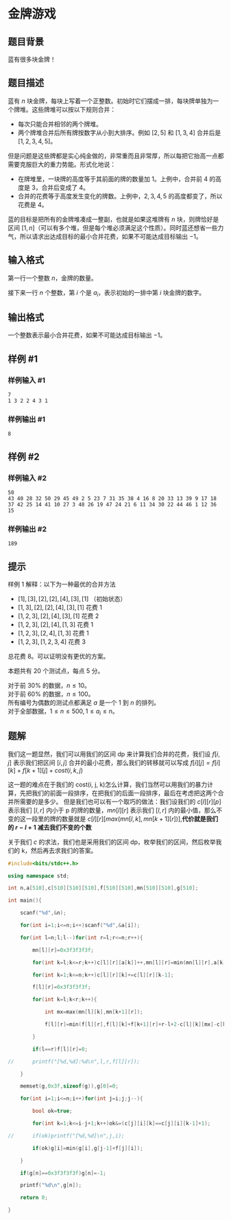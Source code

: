 # 金牌游戏

## 题目背景

蓝有很多块金牌！

## 题目描述

蓝有 $n$ 块金牌，每块上写着一个正整数。初始时它们摆成一排，每块牌单独为一个牌堆。这些牌堆可以按以下规则合并：
- 每次只能合并相邻的两个牌堆。
- 两个牌堆合并后所有牌按数字从小到大排序。例如 $[2,5]$ 和 $[1,3,4]$ 合并后是 $[1,2,3,4,5]$。

但是问题是这些牌都是实心纯金做的，非常重而且非常厚，所以每把它抬高一点都需要克服巨大的重力势能。形式化地说：
- 在牌堆里，一块牌的高度等于其前面的牌的数量加 $1$。上例中，合并前 $4$ 的高度是 $3$，合并后变成了 $4$。
- 合并的花费等于高度发生变化的牌数。上例中，$2,3,4,5$ 的高度都变了，所以花费是 $4$。

蓝的目标是把所有的金牌堆凑成一整副，也就是如果这堆牌有 $n$ 块，则牌恰好是区间 $[1,n]$（可以有多个堆，但是每个堆必须满足这个性质）。同时蓝还想省一些力气，所以请求出达成目标的最小合并花费，如果不可能达成目标输出 $-1$。

## 输入格式

第一行一个整数 $n$，金牌的数量。

接下来一行 $n$ 个整数，第 $i$ 个是 $a_i$，表示初始的一排中第 $i$ 块金牌的数字。

## 输出格式

一个整数表示最小合并花费，如果不可能达成目标输出 $-1$。

## 样例 #1

### 样例输入 #1

```
7
1 3 2 2 4 3 1
```

### 样例输出 #1

```
8
```

## 样例 #2

### 样例输入 #2

```
50
43 40 28 32 50 29 45 49 2 5 23 7 31 35 38 4 16 8 20 33 13 39 9 17 18 37 42 25 14 41 10 27 3 48 26 19 47 24 21 6 11 34 30 22 44 46 1 12 36 15
```

### 样例输出 #2

```
189
```

## 提示

样例 1 解释：以下为一种最优的合并方法

- $[1],[3],[2],[2],[4],[3],[1]$ （初始状态）
- $[1,3],[2],[2],[4],[3],[1]$ 花费 $1$
- $[1,2,3],[2],[4],[3],[1]$ 花费 $2$
- $[1,2,3],[2],[4],[1,3]$ 花费 $1$
- $[1,2,3],[2,4],[1,3]$ 花费 $1$
- $[1,2,3],[1,2,3,4]$ 花费 $3$

总花费 $8$。可以证明没有更优的方案。

本题共有 $20$ 个测试点，每点 $5$ 分。

对于前 $30\%$ 的数据，$n\le 10$。  
对于前 $60\%$ 的数据，$n\le 100$。  
所有编号为偶数的测试点都满足 $a$ 是一个 $1$ 到 $n$ 的排列。  
对于全部数据，$1\le n\le 500,1\le a_i\le n$。

## 题解
我们这一题显然，我们可以用我们的区间 dp 来计算我们合并的花费，我们设 $f[i,j]$ 表示我们把区间 $[i,j]$ 合并的最小花费，那么我们的转移就可以写成 $f[i][j]=f[i][k]+f[k+1][j]+cost(i,k,j)$

这一题的难点在于我们的 cost(i, j, k)怎么计算，我们当然可以用我们的暴力计算，先把我们的前面一段排序，在把我们的后面一段排序，最后在考虑把这两个合并所需要的是多少。
但是我们也可以有一个取巧的做法：我们设我们的 $c[l][r][p]$ 表示我们 $[l,r]$ 内小于 p 的牌的数量，$mn[l][r]$ 表示我们 $[l,r]$ 内的最小值，那么不变的这一段里的牌的数量就是 $c[l][r][max(mn[l,k],mn[k+1][r])]$,**代价就是我们的 $r-l+1$ 减去我们不变的个数**

关于我们 $c$ 的求法，我们也是采用我们的区间 dp，枚举我们的区间，然后枚举我们的 k，然后再去求我们的答案。

```cpp
#include<bits/stdc++.h>

using namespace std;

int n,a[510],c[510][510][510],f[510][510],mn[510][510],g[510];

int main(){

	scanf("%d",&n);

	for(int i=1;i<=n;i++)scanf("%d",&a[i]);

	for(int l=n;l;l--)for(int r=l;r<=n;r++){

		mn[l][r]=0x3f3f3f3f;

		for(int k=l;k<=r;k++)c[l][r][a[k]]++,mn[l][r]=min(mn[l][r],a[k]);

		for(int k=1;k<=n;k++)c[l][r][k]+=c[l][r][k-1];

		f[l][r]=0x3f3f3f3f;

		for(int k=l;k<r;k++){

			int mx=max(mn[l][k],mn[k+1][r]);

			f[l][r]=min(f[l][r],f[l][k]+f[k+1][r]+r-l+2-c[l][k][mx]-c[k+1][r][mx]);

		}

		if(l==r)f[l][r]=0;

//		printf("[%d,%d]:%d\n",l,r,f[l][r]);

	}

	memset(g,0x3f,sizeof(g)),g[0]=0;

	for(int i=1;i<=n;i++)for(int j=i;j;j--){

		bool ok=true;

		for(int k=1;k<=i-j+1;k++)ok&=(c[j][i][k]==c[j][i][k-1]+1);

//		if(ok)printf("[%d,%d]\n",j,i);

		if(ok)g[i]=min(g[i],g[j-1]+f[j][i]);

	}

	if(g[n]==0x3f3f3f3f)g[n]=-1;

	printf("%d\n",g[n]);

	return 0;

}
```